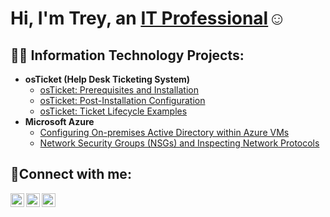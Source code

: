 <h1>Hi, I'm Trey, an <a href="https://linkedin.com/in/trey-vona-507112260/">IT Professional</a>☺</h1>

<h2>👨‍💻 Information Technology Projects:</h2>

- <b>osTicket (Help Desk Ticketing System)</b>
  - [osTicket: Prerequisites and Installation](https://github.com/TreyVona/osticket-prereqs)
  - [osTicket: Post-Installation Configuration](https://github.com/TreyVona/post-inst-conf)
  - [osTicket: Ticket Lifecycle Examples](https://github.com/TreyVona/ticket-lifecycle/tree/main)
- <b>Microsoft Azure</b>
  - [Configuring On-premises Active Directory within Azure VMs](https://github.com/TreyVona/configure-ad/tree/main)
  - [Network Security Groups (NSGs) and Inspecting Network Protocols](https://github.com/TreyVona/azure_network_protocols)

<h2>🤳Connect with me:</h2>

[<img align="left" alt="Josh | Twitter" width="22px" src="https://cdn.jsdelivr.net/npm/simple-icons@v3/icons/twitter.svg" />][twitter]
[<img align="left" alt="Josh | LinkedIn" width="22px" src="https://cdn.jsdelivr.net/npm/simple-icons@v3/icons/linkedin.svg" />][linkedin]
[<img align="left" alt="Josh | Instagram" width="22px" src="https://cdn.jsdelivr.net/npm/simple-icons@v3/icons/instagram.svg" />][instagram]

[twitter]: https://twitter.com/Josh
[instagram]: https://www.instagram.com/Josh
[linkedin]: https://linkedin.com/in/trey-vona-507112260/
